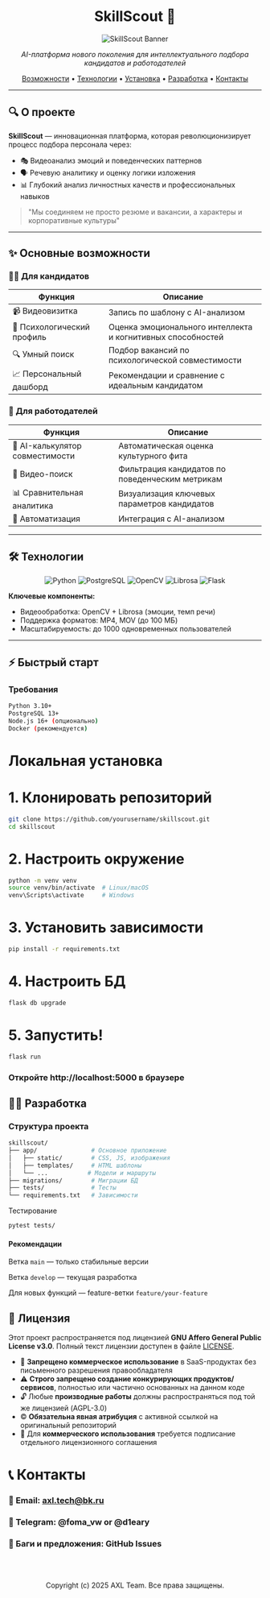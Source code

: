 <h1 align="center">SkillScout 🚀</h1>


<div align="center">
  <img src="https://github.com/user-attachments/assets/def6c318-475e-4ced-bc89-a9cbb6a82494" alt="SkillScout Banner">
  <br>
  <p>
    <em>AI-платформа нового поколения для интеллектуального подбора кандидатов и работодателей</em>
  </p>
  <div>
    <a href="#основные-возможности">Возможности</a> •
    <a href="#технологии">Технологии</a> •
    <a href="#установка">Установка</a> •
    <a href="#разработка">Разработка</a> •
    <a href="#контакты">Контакты</a>
  </div>
</div>

---

## 🔍 О проекте

**SkillScout** — инновационная платформа, которая революционизирует процесс подбора персонала через:
- 🎭 Видеоанализ эмоций и поведенческих паттернов
- 🗣️ Речевую аналитику и оценку логики изложения
- 📊 Глубокий анализ личностных качеств и профессиональных навыков

> "Мы соединяем не просто резюме и вакансии, а характеры и корпоративные культуры"

---

## ✨ Основные возможности

### 👨‍💻 Для кандидатов
| Функция | Описание |
|---------|----------|
| 📹 Видеовизитка | Запись по шаблону с AI-анализом |
| 🧠 Психологический профиль | Оценка эмоционального интеллекта и когнитивных способностей |
| 🔍 Умный поиск | Подбор вакансий по психологической совместимости |
| 📈 Персональный дашборд | Рекомендации и сравнение с идеальным кандидатом |

### 👔 Для работодателей
| Функция | Описание |
|---------|----------|
| 🎯 AI-калькулятор совместимости | Автоматическая оценка культурного фита |
| 🎥 Видео-поиск | Фильтрация кандидатов по поведенческим метрикам |
| 📊 Сравнительная аналитика | Визуализация ключевых параметров кандидатов |
| 🤖 Автоматизация | Интеграция  с AI-анализом |

---

## 🛠 Технологии

<div align="center">
  <img src="https://img.shields.io/badge/Python-3.10+-blue?logo=python" alt="Python">
  <img src="https://img.shields.io/badge/PostgreSQL-13+-blue?logo=postgresql" alt="PostgreSQL">
  <img src="https://img.shields.io/badge/OpenCV-4.5+-green?logo=opencv" alt="OpenCV">
  <img src="https://img.shields.io/badge/Librosa-0.9+-yellow" alt="Librosa">
  <img src="https://img.shields.io/badge/Flask-2.0+-red?logo=flask" alt="Flask">
</div>

**Ключевые компоненты:**
- Видеообработка: OpenCV + Librosa (эмоции, темп речи)
- Поддержка форматов: MP4, MOV (до 100 МБ)
- Масштабируемость: до 1000 одновременных пользователей

---

## ⚡ Быстрый старт

### Требования
```bash
Python 3.10+
PostgreSQL 13+
Node.js 16+ (опционально)
Docker (рекомендуется)
```
# Локальная установка

# 1. Клонировать репозиторий
```bash
git clone https://github.com/yourusername/skillscout.git
cd skillscout
```
# 2. Настроить окружение
```bash
python -m venv venv
source venv/bin/activate  # Linux/macOS
venv\Scripts\activate     # Windows
```
# 3. Установить зависимости
```bash
pip install -r requirements.txt
```
# 4. Настроить БД
```bash
flask db upgrade
```
# 5. Запустить!
```bash
flask run
```
### Откройте http://localhost:5000 в браузере

## 🧑‍💻 Разработка
### Структура проекта
```bash
skillscout/
├── app/               # Основное приложение
│   ├── static/        # CSS, JS, изображения
│   ├── templates/     # HTML шаблоны
│   └── ...           # Модели и маршруты
├── migrations/        # Миграции БД
├── tests/             # Тесты
└── requirements.txt   # Зависимости
```
Тестирование
```bash
pytest tests/
```
#### Рекомендации
Ветка <code>main</code> — только стабильные версии

Ветка <code>develop</code> — текущая разработка

Для новых функций — feature-ветки <code>feature/your-feature</code>

## 📜 Лицензия

Этот проект распространяется под лицензией **GNU Affero General Public License v3.0**. Полный текст лицензии доступен в файле [LICENSE](LICENSE).

- 🚫 **Запрещено коммерческое использование** в SaaS-продуктах без письменного разрешения правообладателя
- ⚠️ **Строго запрещено создание конкурирующих продуктов/сервисов**, полностью или частично основанных на данном коде
- 🔓 Любые **производные работы** должны распространяться под той же лицензией (AGPL-3.0)
- ©️ **Обязательна явная атрибуция** с активной ссылкой на оригинальный репозиторий
- 📝 Для **коммерческого использования** требуется подписание отдельного лицензионного соглашения


# 📞 Контакты

### 📧 Email: axl.tech@bk.ru

### 💬 Telegram: @foma_vw or @d1eary

### 🐛 Баги и предложения: GitHub Issues

<br></br>

<p align="center">Copyright (c) 2025 AXL Team. Все права защищены. </p>
